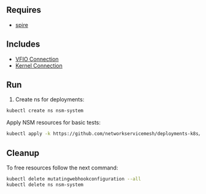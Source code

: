 ## Requires

- [spire](../spire)

## Includes

- [VFIO Connection](../use-cases/Vfio2Noop)
- [Kernel Connection](../use-cases/SriovKernel2Noop)

## Run

1. Create ns for deployments:
```bash
kubectl create ns nsm-system
```

Apply NSM resources for basic tests:
```bash
kubectl apply -k https://github.com/networkservicemesh/deployments-k8s/examples/sriov?ref=ce8f6877018fdcc585431c28423934a194ea7c93
```

## Cleanup

To free resources follow the next command:
```bash
kubectl delete mutatingwebhookconfiguration --all
kubectl delete ns nsm-system
```

